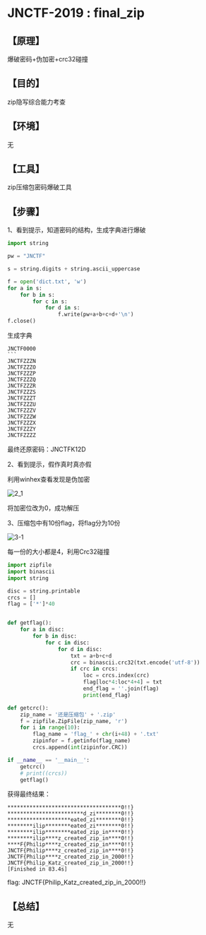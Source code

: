 # JNCTF-2019 : final_zip

## **【原理】**

爆破密码+伪加密+crc32碰撞

## **【目的】**

zip隐写综合能力考查

## **【环境】**

无

## **【工具】**

zip压缩包密码爆破工具

## **【步骤】**

1、看到提示，知道密码的结构，生成字典进行爆破

```python
import string

pw = "JNCTF"

s = string.digits + string.ascii_uppercase

f = open('dict.txt', 'w')
for a in s:
	for b in s:
		for c in s:
			for d in s:
				f.write(pw+a+b+c+d+'\n')
f.close()
```

生成字典

```
JNCTF0000
​```
JNCTFZZZN
JNCTFZZZO
JNCTFZZZP
JNCTFZZZQ
JNCTFZZZR
JNCTFZZZS
JNCTFZZZT
JNCTFZZZU
JNCTFZZZV
JNCTFZZZW
JNCTFZZZX
JNCTFZZZY
JNCTFZZZZ
```



最终还原密码：JNCTFK12D

2、看到提示，假作真时真亦假

利用winhex查看发现是伪加密

![2_1](C:/Users/Administrator/Desktop/江南大学2019信息安全技能大赛/compressed_package(压缩包)/2_1.png)

将加密位改为0，成功解压

3、压缩包中有10份flag，将flag分为10份

![3-1](C:/Users/Administrator/Desktop/江南大学2019信息安全技能大赛/compressed_package(压缩包)/3_1.png)

每一份的大小都是4，利用Crc32碰撞

```python
import zipfile
import binascii
import string

disc = string.printable
crcs = []
flag = ['*']*40


def getflag():
	for a in disc:
		for b in disc:
			for c in disc:
				for d in disc:
					txt = a+b+c+d
					crc = binascii.crc32(txt.encode('utf-8'))
					if crc in crcs:
						loc = crcs.index(crc)
						flag[loc*4:loc*4+4] = txt
						end_flag = ''.join(flag)
						print(end_flag)

def getcrc():
	zip_name = '还是压缩包' + '.zip'
	f = zipfile.ZipFile(zip_name, 'r')
	for i in range(10):
		flag_name = 'flag_' + chr(i+48) + '.txt'
		zipinfor = f.getinfo(flag_name)
		crcs.append(int(zipinfor.CRC))

if __name__ == '__main__':
	getcrc()
	# print((crcs))
	getflag()
```

获得最终结果：

```
************************************0!!}
************************d_zi********0!!}
********************eated_zi********0!!}
********ilip********eated_zi********0!!}
********ilip********eated_zip_in****0!!}
********ilip****z_created_zip_in****0!!}
****F{Philip****z_created_zip_in****0!!}
JNCTF{Philip****z_created_zip_in****0!!}
JNCTF{Philip****z_created_zip_in_2000!!}
JNCTF{Philip_Katz_created_zip_in_2000!!}
[Finished in 83.4s]
```

flag: JNCTF{Philip_Katz_created_zip_in_2000!!}

## **【总结】**

无